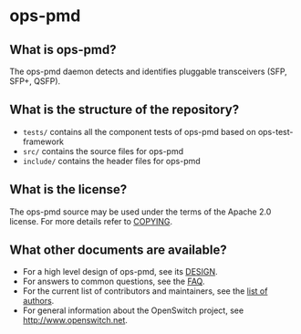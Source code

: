 ops-pmd
=======

What is ops-pmd?
----------------
The ops-pmd daemon detects and identifies pluggable transceivers (SFP, SFP+, QSFP).

What is the structure of the repository?
----------------------------------------
* `tests/` contains all the component tests of ops-pmd based on ops-test-framework
* `src/` contains the source files for ops-pmd
* `include/` contains the header files for ops-pmd

What is the license?
--------------------
The ops-pmd source may be used under the terms of the Apache 2.0 license. For more details refer to [COPYING](https://git.openswitch.net/cgit/openswitch/ops-pmd/tree/COPYING).

What other documents are available?
--------------------
- For a high level design of ops-pmd, see its [DESIGN](/documents/dev/ops-pmd/DESIGN).
- For answers to common questions, see the [FAQ](/documents/user/openswitch_faq).
- For the current list of contributors and maintainers, see the [list of authors](/openswitch/ops-fand/tree/AUTHORS).
- For general information about the OpenSwitch project, see http://www.openswitch.net.
